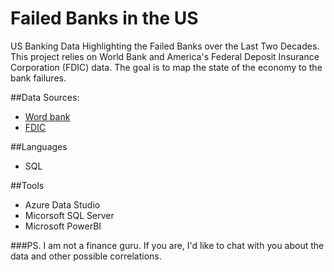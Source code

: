 
# Failed Banks in the US
 US Banking Data Highlighting the Failed Banks over the Last Two Decades. This project relies on World Bank and America's Federal Deposit Insurance Corporation (FDIC) data. The goal is to map the state of the economy to the bank failures.

 ##Data Sources:
 - [Word bank](https://data.worldbank.org/indicator/FP.CPI.TOTL.ZG?locations=US)
 - [FDIC](https://www.fdic.gov/resources/resolutions/bank-failures/failed-bank-list/)

 ##Languages
 - SQL

 ##Tools
 - Azure Data Studio
 - Micorsoft SQL Server
 - Microsoft PowerBI

###PS.
I am not a finance guru. If you are, I'd like to chat with you about the data and other possible correlations. 
